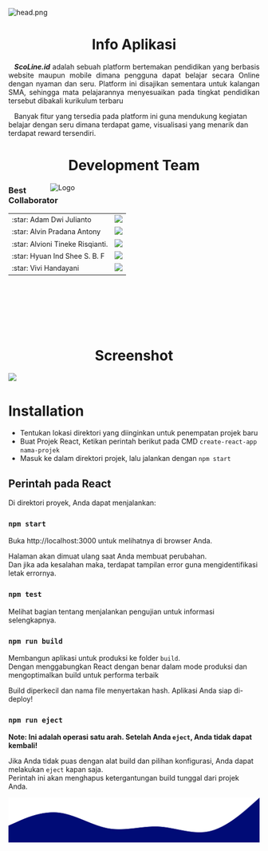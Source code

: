 ![head.png](https://user-images.githubusercontent.com/74761484/158828361-62de0517-53cf-4e5f-bcbe-ac4498862687.png)
<h1 align="center">Info Aplikasi</h1>
<p style="text-align: justify;"><b><em>&nbsp;&nbsp;&nbsp;ScoLine.id</em></b> adalah sebuah platform bertemakan pendidikan yang berbasis website maupun mobile dimana pengguna dapat belajar secara Online dengan nyaman dan seru. Platform ini disajikan sementara untuk kalangan SMA, sehingga mata pelajarannya menyesuaikan pada tingkat pendidikan tersebut  dibakali kurikulum terbaru</p>
<p>&nbsp;&nbsp;&nbsp;Banyak fitur yang tersedia pada platform ini guna mendukung kegiatan belajar dengan seru dimana terdapat game, visualisasi yang menarik dan terdapat reward tersendiri. </p>

<h1 align="center">Development Team</h1>
<img align="right" src="https://user-images.githubusercontent.com/74761484/158839009-cd098bdc-b891-45f8-b0c8-f388a6102824.gif" alt="Logo" style="width: 420px; display: inline-block;">
<!-- <img align='right' src="https://user-images.githubusercontent.com/74761484/158839009-cd098bdc-b891-45f8-b0c8-f388a6102824.gif" width="520"> -->

<h3>Best Collaborator</h3>
<table border="0" style="width: 300px; height: 180px" cellspacing="0">
  <tbody>
   <tr>
        <td>:star: Adam Dwi Julianto</td>
        <td><img src="https://img.shields.io/badge/NIM-E41200175-blue"></td>
      </tr>
      <tr>
        <td>:star: Alvin Pradana Antony</td>
        <td><img src="https://img.shields.io/badge/NIM-E41200142-blue"></td>
      </tr>
      <tr>
        <td>:star: Alvioni Tineke Risqianti.</td>
        <td><img src="https://img.shields.io/badge/NIM-E41200048-blue"></td>
      </tr>
      <tr>
        <td>:star: Hyuan Ind Shee S. B. F</td>
        <td><img src="https://img.shields.io/badge/NIM-E41200352-blue"></td>
      </tr>
      <tr>
        <td>:star: Vivi Handayani</td>
        <td><img src="https://img.shields.io/badge/NIM-E41200059-blue"></td>
      </tr>
  </tbody>
</table>

<br><br>

<h1 align="center">Screenshot</h1>
<img src="https://user-images.githubusercontent.com/74761484/158917230-c34c28f5-ccb9-408b-b534-07fb7ef6c31e.png">



# Installation
- Tentukan lokasi direktori yang diinginkan untuk penempatan projek baru
- Buat Projek React, Ketikan perintah berikut pada CMD `create-react-app nama-projek`
- Masuk ke dalam direktori projek, lalu jalankan dengan `npm start`

## Perintah pada React

Di direktori proyek, Anda dapat menjalankan:

### `npm start`
Buka http://localhost:3000 untuk melihatnya di browser Anda.

Halaman akan dimuat ulang saat Anda membuat perubahan.\
Dan jika ada kesalahan maka, terdapat tampilan error guna mengidentifikasi letak errornya.


### `npm test`

Melihat bagian tentang menjalankan pengujian untuk informasi selengkapnya.

### `npm run build`

Membangun aplikasi untuk produksi ke folder `build`.\
Dengan menggabungkan React dengan benar dalam mode produksi dan mengoptimalkan build untuk performa terbaik

Build diperkecil dan nama file menyertakan hash.
Aplikasi Anda siap di-deploy!

### `npm run eject`

**Note: Ini adalah operasi satu arah. Setelah Anda `eject`, Anda tidak dapat kembali!**

Jika Anda tidak puas dengan alat build dan pilihan konfigurasi, Anda dapat melakukan `eject` kapan saja.\
Perintah ini akan menghapus ketergantungan build tunggal dari projek Anda.

![bottom.png](https://raw.githubusercontent.com/iCharlesZ/FigureBed/master/img/readme-bottom.png)
